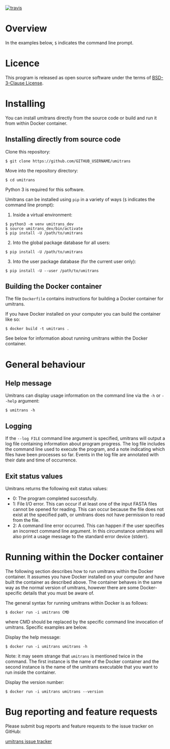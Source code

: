 [![travis](https://travis-ci.org/GITHUB_USERNAME/umitrans.svg?branch=master)](https://travis-ci.org/GITHUB_USERNAME/umitrans)

# Overview 

In the examples below, `$` indicates the command line prompt.

# Licence

This program is released as open source software under the terms of [BSD-3-Clause License](https://raw.githubusercontent.com/GITHUB_USERNAME/umitrans/master/LICENSE).

# Installing

You can install umitrans directly from the source code or build and run it from within Docker container.

## Installing directly from source code

Clone this repository: 
```
$ git clone https://github.com/GITHUB_USERNAME/umitrans
```

Move into the repository directory:
```
$ cd umitrans
```

Python 3 is required for this software.

Umitrans can be installed using `pip` in a variety of ways (`$` indicates the command line prompt):

1. Inside a virtual environment:
```
$ python3 -m venv umitrans_dev
$ source umitrans_dev/bin/activate
$ pip install -U /path/to/umitrans
```
2. Into the global package database for all users:
```
$ pip install -U /path/to/umitrans
```
3. Into the user package database (for the current user only):
```
$ pip install -U --user /path/to/umitrans
```


## Building the Docker container 

The file `Dockerfile` contains instructions for building a Docker container for umitrans.

If you have Docker installed on your computer you can build the container like so:
```
$ docker build -t umitrans .
```
See below for information about running umitrans within the Docker container.

# General behaviour

## Help message

Umitrans can display usage information on the command line via the `-h` or `--help` argument:

```
$ umitrans -h
```

## Logging

If the ``--log FILE`` command line argument is specified, umitrans will output a log file containing information about program progress. The log file includes the command line used to execute the program, and a note indicating which files have been processes so far. Events in the log file are annotated with their date and time of occurrence. 

## Exit status values

Umitrans returns the following exit status values:

* 0: The program completed successfully.
* 1: File I/O error. This can occur if at least one of the input FASTA files cannot be opened for reading. This can occur because the file does not exist at the specified path, or umitrans does not have permission to read from the file. 
* 2: A command line error occurred. This can happen if the user specifies an incorrect command line argument. In this circumstance umitrans will also print a usage message to the standard error device (stderr).

# Running within the Docker container

The following section describes how to run umitrans within the Docker container. It assumes you have Docker installed on your computer and have built the container as described above. 
The container behaves in the same way as the normal version of umitrans, however there are some Docker-specific details that you must be aware of.

The general syntax for running umitrans within Docker is as follows:
```
$ docker run -i umitrans CMD
```
where CMD should be replaced by the specific command line invocation of umitrans. Specific examples are below.

Display the help message:
```
$ docker run -i umitrans umitrans -h
```
Note: it may seem strange that `umitrans` is mentioned twice in the command. The first instance is the name of the Docker container and the second instance is the name of the umitrans executable that you want to run inside the container.

Display the version number:
```
$ docker run -i umitrans umitrans --version
```

# Bug reporting and feature requests

Please submit bug reports and feature requests to the issue tracker on GitHub:

[umitrans issue tracker](https://github.com/bjpop/umitrans/issues)
